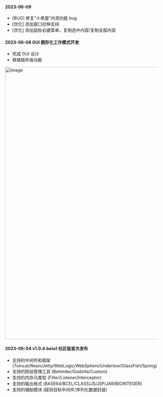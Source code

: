 #### 2023-06-09 

- [BUG]  修复"小黑屋"内测功能 bug
- [优化]  添加窗口拉伸支持
- [优化]  添加鼠标右键菜单，复制选中内容/复制全部内容


#### 2023-06-08 GUI 图形化工作模式开发

- 完成 GUI 设计
- 移植插件版功能

<img width="900" alt="image" src="https://github.com/pen4uin/java-memshell-generator/assets/55024146/19ef194c-8ec9-41e6-add6-1ff4671acb34">


#### 2023-06-04 v1.0.4.beta1 社区版首次发布

- 支持的中间件和框架 (Tomcat/Resin/Jetty/WebLogic/WebSphere/Undertow/GlassFish/Spring)
- 支持的网站管理工具 (Behinder/Godzilla/Custom)
- 支持的内存马类型 (Filter/Listener/Interceptor)
- 支持的输出格式 (BASE64/BCEL/CLASS/JS/JSP/JAR/BIGINTEGER)
- 支持的辅助模块 (探测目标中间件/序列化数据封装)



